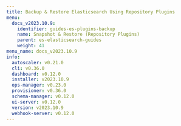 ```yaml
---
title: Backup & Restore Elasticsearch Using Repository Plugins
menu:
  docs_v2023.10.9:
    identifier: guides-es-plugins-backup
    name: Snapshot & Restore (Repository Plugins)
    parent: es-elasticsearch-guides
    weight: 41
menu_name: docs_v2023.10.9
info:
  autoscaler: v0.21.0
  cli: v0.36.0
  dashboard: v0.12.0
  installer: v2023.10.9
  ops-manager: v0.23.0
  provisioner: v0.36.0
  schema-manager: v0.12.0
  ui-server: v0.12.0
  version: v2023.10.9
  webhook-server: v0.12.0
---
```


